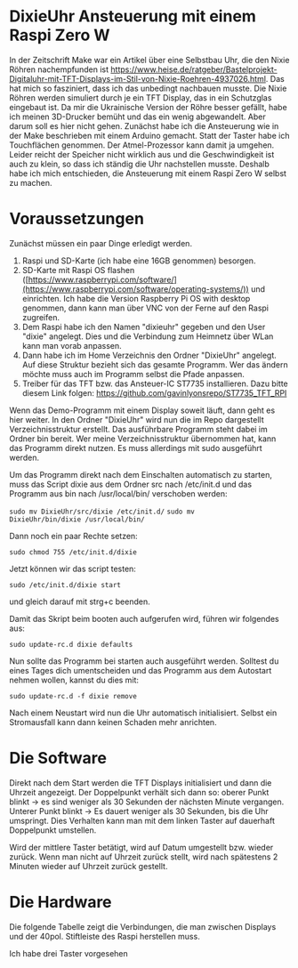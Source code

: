 # DixieUhr Ansteuerung mit einem Raspi Zero W
In der Zeitschrift Make war ein Artikel über eine Selbstbau Uhr, die den Nixie Röhren nachempfunden ist https://www.heise.de/ratgeber/Bastelprojekt-Digitaluhr-mit-TFT-Displays-im-Stil-von-Nixie-Roehren-4937026.html. 
Das hat mich so fasziniert, dass ich das unbedingt nachbauen musste. 
Die Nixie Röhren werden simuliert durch je ein TFT Display, das in ein Schutzglas eingebaut ist. Da mir die Ukrainische Version der Röhre besser gefällt, habe ich meinen 3D-Drucker bemüht und das ein wenig abgewandelt. Aber darum soll es hier nicht gehen.
Zunächst habe ich die Ansteuerung wie in der Make beschrieben mit einem Arduino gemacht. Statt der Taster habe ich Touchflächen genommen. Der Atmel-Prozessor kann damit ja umgehen. Leider reicht der Speicher nicht wirklich aus und die Geschwindigkeit ist auch zu klein, so dass ich ständig die Uhr nachstellen musste. Deshalb habe ich mich entschieden, die Ansteuerung mit einem Raspi Zero W selbst zu machen. 

# Voraussetzungen
Zunächst müssen ein paar Dinge erledigt werden.
1. Raspi und SD-Karte (ich habe eine 16GB genommen) besorgen. 
2. SD-Karte mit Raspi OS flashen ([https://www.raspberrypi.com/software/](https://www.raspberrypi.com/software/operating-systems/)) und einrichten. Ich habe die Version Raspberry Pi OS with desktop genommen, dann kann man über VNC von der Ferne auf den Raspi zugreifen.
3. Dem Raspi habe ich den Namen "dixieuhr" gegeben und den User "dixie" angelegt. Dies und die Verbindung zum Heimnetz über WLan kann man vorab anpassen.
5. Dann habe ich im Home Verzeichnis den Ordner "DixieUhr" angelegt. Auf diese Struktur bezieht sich das gesamte Programm. Wer das ändern möchte muss auch im Programm selbst die Pfade anpassen.
6. Treiber für das TFT bzw. das Ansteuer-IC ST7735 installieren. Dazu bitte diesem Link folgen: https://github.com/gavinlyonsrepo/ST7735_TFT_RPI

Wenn das Demo-Programm mit einem Display soweit läuft, dann geht es hier weiter.
In den Ordner "DixieUhr" wird nun die im Repo dargestellt Verzeichnisstruktur erstellt. Das ausführbare Programm steht dabei im Ordner bin bereit. Wer meine Verzeichnisstruktur übernommen hat, kann das Programm direkt nutzen. Es muss allerdings mit sudo ausgeführt werden.

Um das Programm direkt nach dem Einschalten automatisch zu starten, muss das Script dixie aus dem Ordner src nach /etc/init.d und das Programm aus bin nach /usr/local/bin/ verschoben werden:


<code>sudo mv DixieUhr/src/dixie /etc/init.d/</code>
<code>sudo mv DixieUhr/bin/dixie /usr/local/bin/</code>

Dann noch ein paar Rechte setzen:


<code>sudo chmod 755 /etc/init.d/dixie</code>

Jetzt können wir das script testen:


<code>sudo /etc/init.d/dixie start</code>

und gleich darauf mit strg+c beenden.

Damit das Skript beim booten auch aufgerufen wird, führen wir folgendes aus:

  
  <code>sudo update-rc.d dixie defaults</code>

  
Nun sollte das Programm bei starten auch ausgeführt werden. Solltest du eines Tages dich umentscheiden und das Programm aus dem Autostart nehmen wollen, kannst du dies mit:
  
  
<code>sudo update-rc.d -f  dixie remove</code>

Nach einem Neustart wird nun die Uhr automatisch initialisiert. Selbst ein Stromausfall kann dann keinen Schaden mehr anrichten.

# Die Software
Direkt nach dem Start werden die TFT Displays initialisiert und dann die Uhrzeit angezeigt. Der Doppelpunkt verhält sich dann so: oberer Punkt blinkt -> es sind weniger als 30 Sekunden der nächsten Minute vergangen. Unterer Punkt blinkt -> Es dauert weniger als 30 Sekunden, bis die Uhr umspringt.
Dies Verhalten kann man mit dem linken Taster auf dauerhaft Doppelpunkt umstellen.

Wird der mittlere Taster betätigt, wird auf Datum umgestellt bzw. wieder zurück. Wenn man nicht auf Uhrzeit zurück stellt, wird nach spätestens 2 Minuten wieder auf Uhrzeit zurück gestellt.

# Die Hardware
Die folgende Tabelle zeigt die Verbindungen, die man zwischen Displays und der 40pol. Stiftleiste des Raspi herstellen muss.

Ich habe drei Taster vorgesehen

